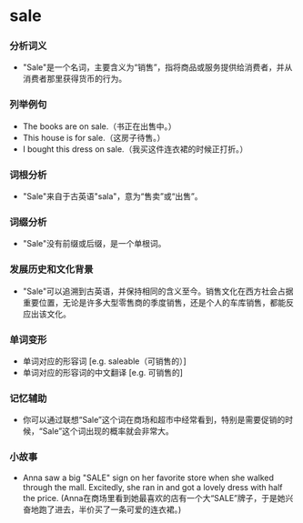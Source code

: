 # sale

### 分析词义

  

*   "Sale"是一个名词，主要含义为“销售”，指将商品或服务提供给消费者，并从消费者那里获得货币的行为。

  

### 列举例句

  

*   The books are on sale.（书正在出售中。）
*   This house is for sale.（这房子待售。）
*   I bought this dress on sale.（我买这件连衣裙的时候正打折。）

  

### 词根分析

  

*   "Sale"来自于古英语"sala"，意为“售卖”或“出售”。

  

### 词缀分析

  

*   "Sale"没有前缀或后缀，是一个单根词。

  

### 发展历史和文化背景

  

*   "Sale"可以追溯到古英语，并保持相同的含义至今。销售文化在西方社会占据重要位置，无论是许多大型零售商的季度销售，还是个人的车库销售，都能反应出该文化。

  

### 单词变形

  

*   单词对应的形容词 \[e.g. saleable（可销售的）\]
*   单词对应的形容词的中文翻译 \[e.g. 可销售的\]

  

### 记忆辅助

  

*   你可以通过联想“Sale”这个词在商场和超市中经常看到，特别是需要促销的时候，“Sale”这个词出现的概率就会非常大。

  

### 小故事

  

*   Anna saw a big "SALE" sign on her favorite store when she walked through the mall. Excitedly, she ran in and got a lovely dress with half the price. (Anna在商场里看到她最喜欢的店有一个大“SALE”牌子，于是她兴奋地跑了进去，半价买了一条可爱的连衣裙。)
